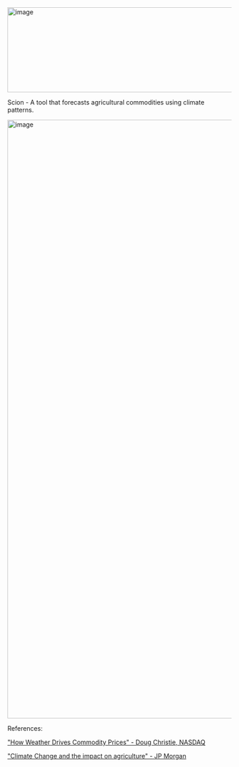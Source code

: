<img width="1128" height="191" alt="image" src="https://github.com/user-attachments/assets/46b4083a-5b6f-4a18-a7d5-3efd0ffa5cdd" />

Scion - A tool that forecasts agricultural commodities using climate patterns. 

<img width="1574" height="1346" alt="image" src="https://github.com/user-attachments/assets/bf87c1e5-7759-44b4-b5bd-0e26273d5886" />
 
References:


["How Weather Drives Commodity Prices" - Doug Christie, NASDAQ](https://www.nasdaq.com/articles/how-weather-drives-commodity-prices)

["Climate Change and the impact on agriculture" - JP Morgan](https://www.jpmorgan.com/insights/global-research/sustainability/climate-change-agriculture)
